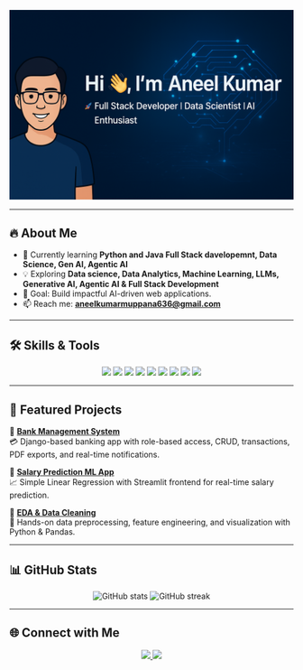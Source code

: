 <!-- Banner -->
![Banner](https://github.com/Anil3656/Anil3656/blob/main/assets/banner.png)

---

## 🔥 About Me
- 🌱 Currently learning **Python and Java Full Stack davelopemnt, Data Science, Gen AI, Agentic AI**
- 💡 Exploring **Data science, Data Analytics, Machine Learning, LLMs, Generative AI, Agentic AI & Full Stack Development**
- 🎯 Goal: Build impactful AI-driven web applications.
- 📫 Reach me: **aneelkumarmuppana636@gmail.com**

---

## 🛠️ Skills & Tools

<p align="center">
<img src="https://img.shields.io/badge/Python-3776AB?style=for-the-badge&logo=python&logoColor=white"/>
<img src="https://img.shields.io/badge/Django-092E20?style=for-the-badge&logo=django&logoColor=white"/>
<img src="https://img.shields.io/badge/Java-ED8B00?style=for-the-badge&logo=openjdk&logoColor=white"/>
<img src="https://img.shields.io/badge/JavaScript-F7DF1E?style=for-the-badge&logo=javascript&logoColor=black"/>
<img src="https://img.shields.io/badge/Streamlit-FF4B4B?style=for-the-badge&logo=streamlit&logoColor=white"/>
<img src="https://img.shields.io/badge/MySQL-4479A1?style=for-the-badge&logo=mysql&logoColor=white"/>
<img src="https://img.shields.io/badge/HTML5-E34F26?style=for-the-badge&logo=html5&logoColor=white"/>
<img src="https://img.shields.io/badge/CSS3-1572B6?style=for-the-badge&logo=css3&logoColor=white"/>
<img src="https://img.shields.io/badge/GitHub-181717?style=for-the-badge&logo=github&logoColor=white"/>
</p>

---

## 📂 Featured Projects

🔹 **[Bank Management System](https://github.com/Anil3656/Bank-Management-System)**  
💳 Django-based banking app with role-based access, CRUD, transactions, PDF exports, and real-time notifications.  

🔹 **[Salary Prediction ML App](https://github.com/Anil3656/Salary-Prediction)**  
📈 Simple Linear Regression with Streamlit frontend for real-time salary prediction.  

🔹 **[EDA & Data Cleaning](https://github.com/Anil3656/Data-Science-Projects)**  
🧹 Hands-on data preprocessing, feature engineering, and visualization with Python & Pandas.  

---

## 📊 GitHub Stats
<p align="center">
<img src="https://github-readme-stats.vercel.app/api?username=Anil3656&show_icons=true&theme=tokyonight" alt="GitHub stats" height="170"/>
<img src="https://github-readme-streak-stats.herokuapp.com/?user=Anil3656&theme=tokyonight" alt="GitHub streak" height="170"/>
</p>

---

## 🌐 Connect with Me
<p align="center">
<a href="https://linkedin.com/in/aneelkumar1927" target="_blank">
<img src="https://img.shields.io/badge/LinkedIn-blue?style=for-the-badge&logo=linkedin"/>
</a>
<a href="mailto:aneelkumarmuppana636@gmail.com">
<img src="https://img.shields.io/badge/Gmail-D14836?style=for-the-badge&logo=gmail&logoColor=white"/>
</a>
</p>
